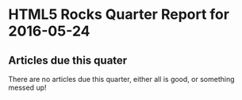 HTML5 Rocks Quarter Report for 2016-05-24
=========================================

Articles due this quater
------------------------

There are no articles due this quarter, either all is good, or something messed up!

